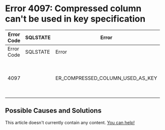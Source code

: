 
# Error 4097: Compressed column can't be used in key specification


| Error Code | SQLSTATE | Error | Description |
| --- | --- | --- | --- |
| Error Code | SQLSTATE | Error | Description |
| 4097 |  | ER_COMPRESSED_COLUMN_USED_AS_KEY | Compressed column '%-.192s' can't be used in key specification |




## Possible Causes and Solutions


This article doesn't currently contain any content. [You can help!](/kb/en/writing-and-editing-knowledge-base-articles/)

